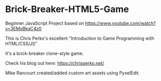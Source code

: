 # Brick-Breaker-HTML5-Game
Beginner JavaScript Project based on https://www.youtube.com/watch?v=3EMxBkqC4z0

This is Chris Perko's excellent "Introduction to Game Programming with HTML/CSS/JS"

It's a brick-breaker clone-style game.

Check his blog out here:
https://chrisperko.net/

Mike Rancourt created/added custom art assets using PyxelEdit.
